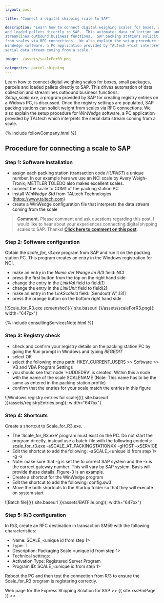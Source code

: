 ```yaml
---
layout: post

title: "Connect a digital shipping scale to SAP"

description: "Learn how to connect digital weighing scales for boxes, small packages, parcels
and loaded pallets directly to SAP.  This automates data collection and
streamlines outbound business functions.  SAP packing stations solicit weight
from scales via RFC connections.  We also explain the setup procedure for
WinWedge software, a PC application provided by TALtech which interprets the
serial data stream coming from a scale."  

image:  /assets/scaleForR3.png

categories: parcel-shipping
---
```


Learn how to connect digital weighing scales for boxes, small packages, parcels
and loaded pallets directly to SAP.  This drives automation of data collection and
streamlines outbound business functions.  
*Setup_scale.exe*, a program provided by SAP for creating registry entries on a
Widows PC, is discussed.  Once the registry settings are populated, SAP packing stations can solicit weight
from scales via RFC connections.  We also explain the setup procedure for
*WinWedge* software, a PC application provided by TALtech which interprets the
serial data stream coming from a scale.  

{% include followCompany.html %}

## Procedure for connecting a scale to SAP

### Step 1: Software installation
- assign each packing station (transaction code *HUPAST*) a unique number.  In our example here we use an NCI scale by Avery Weigh-Tronix; METTLER TOLEDO also makes excellent scales.
- connect the scale to COM1 of the packing station PC
- install *WinWedge Std* from TALtech Technologies (<https://www.taltech.com>)
- create a WinWedge configuration file that interprets the
  data stream coming from the scale

> **Comment.** Please comment and ask questions regarding this post.  I would like
to hear about your experiences connecting digital shipping scales to SAP. Thanks! [**Click here to comment on this
post**](https://www.linkedin.com/feed/update/urn:li:activity:6751507489226797056/).

### Step 2: Software configuration
Obtain the *scale_for_r3.exe* program from SAP and run it on the packing station PC. This program creates an entry in the Windows registration for NCI.

- make an entry in the *Name der Waage im R/3* field: NCI
- press the first button from the top on the right hand side
- change the entry in the *LinkVal* field to field(1)
- change the entry in the *LinkUnit* field to field(2)
- make an entry in the *LinkScaleId* field: [Sendout(’W’,.13)]
- press the orange button on the bottom right hand side

![Scale_for_R3.exe screenshot]({{ site.baseurl }}/assets/scaleForR3.png){: width="647px"}

{% include consultingServicesNote.html %}

### Step 3: Registry check
- check  and confirm your registry details on the packing station PC by going the *Run* prompt in Windows and typing *REGEDIT*
- select OK
- select the following menu path: HKEY_CURRENT_USERS >> Software >> VB and VBA Program Settings
- you should see that node ’HUDDEDRV’ is created. Within this a node with the name of the scale SCALENAME (Note: This name has to be the same as entered in the packing station profile)
- confirm that the entries for your scale match the entries in this figure

![Windows registry entries for scale]({{ site.baseurl }}/assets/registryEntries.png){: width="647px"}

### Step 4: Shortcuts
Create a shortcut to Scale_for_R3.exe.

- The ’Scale\_for\_R3.exe’ program must exist on the PC. Do not start the program directly, instead use a batch-file with the following contents: scale_for_r3.exe -aSCALE_AT_PACKINGSTATIONXX -gHOST –xSERVICE
- Edit the shortcut to add the following:
-aSCALE\_<unique id from step 1> -g<gateway host> -x <gateway number>
- Note: make sure that -g is set the to correct SAP system and the –x is the correct gateway number. This will vary by SAP system.  Basis will provide these details. Figure-3 is an example.
- Create a shortcut for the WinWedge program
- Edit the shortcut to add the following: config.sw3
- Move the both shortcuts to the Startup folder so that they will execute on system start

![Batch file]({{ site.baseurl }}/assets/BATFile.png){: width="647px"}

### Step 5: R/3 configuration
In R/3, create an RFC destination in transaction SM59 with the following characteristics:

- Name: SCALE_<unique id from step 1>
- Type: T
- Description: Packaging Scale <unique id from step 1>
- Technical settings:
- Activation Type: Registered Server Program
- Program ID: SCALE_<unique id from step 1>

Reboot the PC and then test the connection from R/3 to ensure the Scale_for_R3 program is registering correctly.

Web page for the Express Shipping Solution for SAP >>  {{ site.xssHmPage }} <<
